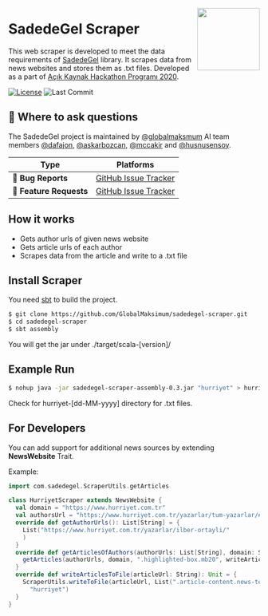 <a href="http://sadedegel.ai"><img src="https://sadedegel.ai/dist/img/logo-2.png?s=280&v=4" width="125" height="125" align="right" /></a>

# SadedeGel Scraper  
This web scraper is developed to meet the data requirements of [SadedeGel](https://github.com/GlobalMaksimum/sadedegel) library. It scrapes data from news websites and stores them as .txt files. Developed as a part of [Açık Kaynak Hackathon Programı 2020](https://www.acikhack.com/).


[![License](https://img.shields.io/pypi/l/sadedegel)](https://github.com/GlobalMaksimum/sadedegel-scraper/blob/master/LICENSE)
![Last Commit](https://img.shields.io/github/last-commit/globalmaksimum/sadedegel-scraper?style=plastic&logo=GitHub)

## 💬 Where to ask questions

The SadedeGel project is maintained by [@globalmaksmum](https://github.com/GlobalMaksimum) AI team members
[@dafajon](https://github.com/dafajon),
[@askarbozcan](https://github.com/askarbozcan),
[@mccakir](https://github.com/mccakir) and 
[@husnusensoy](https://github.com/husnusensoy). 

| Type                     | Platforms                                              |
| ------------------------ | ------------------------------------------------------ |
| 🚨 **Bug Reports**       | [GitHub Issue Tracker]                                 |
| 🎁 **Feature Requests**  | [GitHub Issue Tracker]                                 |

[github issue tracker]: https://github.com/GlobalMaksimum/sadedegel-scraper/issues
  
## How it works  
* Gets author urls of given news website  
* Gets article urls of each author  
* Scrapes data from the article and write to a .txt file  
  
## Install Scraper
You need [sbt](https://www.scala-sbt.org/1.x/docs/Setup.html) to build the project.

```bash
$ git clone https://github.com/GlobalMaksimum/sadedegel-scraper.git 
$ cd sadedegel-scraper
$ sbt assembly  
```

You will get the jar under ./target/scala-[version]/
  
## Example Run
```bash
$ nohup java -jar sadedegel-scraper-assembly-0.3.jar "hurriyet" > hurriyet.out &
```

Check for hurriyet-[dd-MM-yyyy] directory for .txt files.  
      
## For Developers  
You can add support for additional news sources by extending <b>NewsWebsite</b> Trait.

Example:
```scala
import com.sadedegel.ScraperUtils.getArticles

class HurriyetScraper extends NewsWebsite {
  val domain = "https://www.hurriyet.com.tr"
  val authorsUrl = "https://www.hurriyet.com.tr/yazarlar/tum-yazarlar/#hurriyetcomtr"
  override def getAuthorUrls(): List[String] = {
    List("https://www.hurriyet.com.tr/yazarlar/ilber-ortayli/"
    )
  }
  override def getArticlesOfAuthors(authorUrls: List[String], domain: String): Unit = {
    getArticles(authorUrls, domain, ".highlighted-box.mb20", writeArticlesToFile, "?p=", "")
  }
  override def writeArticlesToFile(articleUrl: String): Unit = {
    ScraperUtils.writeToFile(articleUrl, List(".article-content.news-text", ".rhd-all-article-detail"),
      "hurriyet")
  }
}
```
